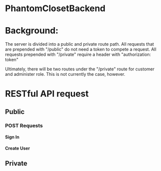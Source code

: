 # PhantomClosetBackend

<h1>Background:</h1>
    <p>The server is divided into a public and private route path.  All requests that are prepended with "/public" do not need a token to compete a request.  All requests prepended with "/private" require a header with "authorization: token"</p>
    <p>Ultimately, there will be two routes under the "/private" route for customer and administer role.  This is not currently the case, however.</p>

<h1>RESTful API request</h1>
    <h2>Public</h2>
        <h3>POST Requests</h3>
            <h4>Sign In</h4>
            <h4>Create User</h4>
    <h2>Private</h2>
